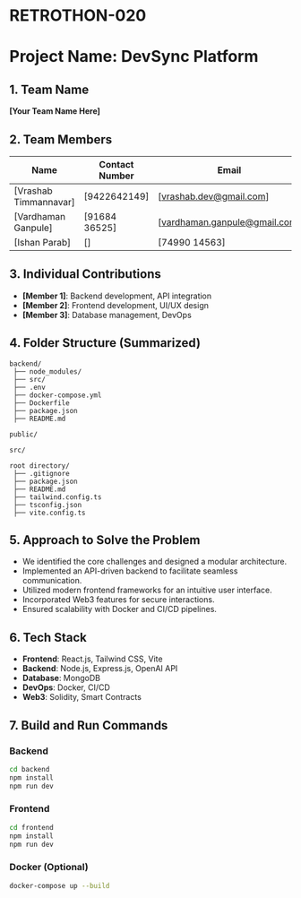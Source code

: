# RETROTHON-020
# Project Name: DevSync Platform

## 1. Team Name
**[Your Team Name Here]**

## 2. Team Members
| Name | Contact Number | Email |
|------|---------------|-------|
| [Vrashab Timmannavar] | [9422642149] | [vrashab.dev@gmail.com] |
| [Vardhaman Ganpule] | [91684 36525] | [vardhaman.ganpule@gmail.com] |
| [Ishan Parab] | [] | [74990 14563] | [ishanparab@yahoo.com] |

## 3. Individual Contributions
- **[Member 1]**: Backend development, API integration
- **[Member 2]**: Frontend development, UI/UX design
- **[Member 3]**: Database management, DevOps

## 4. Folder Structure (Summarized)
```
backend/
 ├── node_modules/
 ├── src/
 ├── .env
 ├── docker-compose.yml
 ├── Dockerfile
 ├── package.json
 ├── README.md

public/

src/

root directory/
 ├── .gitignore
 ├── package.json
 ├── README.md
 ├── tailwind.config.ts
 ├── tsconfig.json
 ├── vite.config.ts
```

## 5. Approach to Solve the Problem
- We identified the core challenges and designed a modular architecture.
- Implemented an API-driven backend to facilitate seamless communication.
- Utilized modern frontend frameworks for an intuitive user interface.
- Incorporated Web3 features for secure interactions.
- Ensured scalability with Docker and CI/CD pipelines.

## 6. Tech Stack
- **Frontend**: React.js, Tailwind CSS, Vite
- **Backend**: Node.js, Express.js, OpenAI API
- **Database**: MongoDB
- **DevOps**: Docker, CI/CD
- **Web3**: Solidity, Smart Contracts

## 7. Build and Run Commands
### Backend
```sh
cd backend
npm install
npm run dev
```

### Frontend
```sh
cd frontend
npm install
npm run dev
```

### Docker (Optional)
```sh
docker-compose up --build
```


